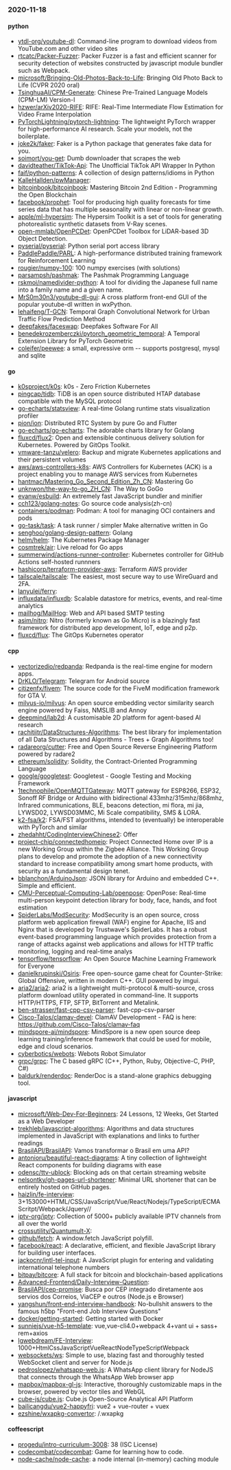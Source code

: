 ### 2020-11-18

#### python
* [ytdl-org/youtube-dl](https://github.com/ytdl-org/youtube-dl): Command-line program to download videos from YouTube.com and other video sites
* [rtcatc/Packer-Fuzzer](https://github.com/rtcatc/Packer-Fuzzer): Packer Fuzzer is a fast and efficient scanner for security detection of websites constructed by javascript module bundler such as Webpack.
* [microsoft/Bringing-Old-Photos-Back-to-Life](https://github.com/microsoft/Bringing-Old-Photos-Back-to-Life): Bringing Old Photo Back to Life (CVPR 2020 oral)
* [TsinghuaAI/CPM-Generate](https://github.com/TsinghuaAI/CPM-Generate): Chinese Pre-Trained Language Models (CPM-LM) Version-I
* [hzwer/arXiv2020-RIFE](https://github.com/hzwer/arXiv2020-RIFE): RIFE: Real-Time Intermediate Flow Estimation for Video Frame Interpolation
* [PyTorchLightning/pytorch-lightning](https://github.com/PyTorchLightning/pytorch-lightning): The lightweight PyTorch wrapper for high-performance AI research. Scale your models, not the boilerplate.
* [joke2k/faker](https://github.com/joke2k/faker): Faker is a Python package that generates fake data for you.
* [soimort/you-get](https://github.com/soimort/you-get):  Dumb downloader that scrapes the web
* [davidteather/TikTok-Api](https://github.com/davidteather/TikTok-Api): The Unofficial TikTok API Wrapper In Python
* [faif/python-patterns](https://github.com/faif/python-patterns): A collection of design patterns/idioms in Python
* [KalleHallden/pwManager](https://github.com/KalleHallden/pwManager): 
* [bitcoinbook/bitcoinbook](https://github.com/bitcoinbook/bitcoinbook): Mastering Bitcoin 2nd Edition - Programming the Open Blockchain
* [facebook/prophet](https://github.com/facebook/prophet): Tool for producing high quality forecasts for time series data that has multiple seasonality with linear or non-linear growth.
* [apple/ml-hypersim](https://github.com/apple/ml-hypersim): The Hypersim Toolkit is a set of tools for generating photorealistic synthetic datasets from V-Ray scenes.
* [open-mmlab/OpenPCDet](https://github.com/open-mmlab/OpenPCDet): OpenPCDet Toolbox for LiDAR-based 3D Object Detection.
* [pyserial/pyserial](https://github.com/pyserial/pyserial): Python serial port access library
* [PaddlePaddle/PARL](https://github.com/PaddlePaddle/PARL): A high-performance distributed training framework for Reinforcement Learning
* [rougier/numpy-100](https://github.com/rougier/numpy-100): 100 numpy exercises (with solutions)
* [parsampsh/pashmak](https://github.com/parsampsh/pashmak): The Pashmak Programming Language
* [rskmoi/namedivider-python](https://github.com/rskmoi/namedivider-python): A tool for dividing the Japanese full name into a family name and a given name.
* [MrS0m30n3/youtube-dl-gui](https://github.com/MrS0m30n3/youtube-dl-gui): A cross platform front-end GUI of the popular youtube-dl written in wxPython.
* [lehaifeng/T-GCN](https://github.com/lehaifeng/T-GCN): Temporal Graph Convolutional Network for Urban Traffic Flow Prediction Method
* [deepfakes/faceswap](https://github.com/deepfakes/faceswap): Deepfakes Software For All
* [benedekrozemberczki/pytorch_geometric_temporal](https://github.com/benedekrozemberczki/pytorch_geometric_temporal): A Temporal Extension Library for PyTorch Geometric
* [coleifer/peewee](https://github.com/coleifer/peewee): a small, expressive orm -- supports postgresql, mysql and sqlite

#### go
* [k0sproject/k0s](https://github.com/k0sproject/k0s): k0s - Zero Friction Kubernetes
* [pingcap/tidb](https://github.com/pingcap/tidb): TiDB is an open source distributed HTAP database compatible with the MySQL protocol
* [go-echarts/statsview](https://github.com/go-echarts/statsview):  A real-time Golang runtime stats visualization profiler
* [pion/ion](https://github.com/pion/ion): Distributed RTC System by pure Go and Flutter
* [go-echarts/go-echarts](https://github.com/go-echarts/go-echarts):  The adorable charts library for Golang
* [fluxcd/flux2](https://github.com/fluxcd/flux2): Open and extensible continuous delivery solution for Kubernetes. Powered by GitOps Toolkit.
* [vmware-tanzu/velero](https://github.com/vmware-tanzu/velero): Backup and migrate Kubernetes applications and their persistent volumes
* [aws/aws-controllers-k8s](https://github.com/aws/aws-controllers-k8s): AWS Controllers for Kubernetes (ACK) is a project enabling you to manage AWS services from Kubernetes
* [hantmac/Mastering_Go_Second_Edition_Zh_CN](https://github.com/hantmac/Mastering_Go_Second_Edition_Zh_CN): Mastering Go 
* [unknwon/the-way-to-go_ZH_CN](https://github.com/unknwon/the-way-to-go_ZH_CN): The Way to GoGo 
* [evanw/esbuild](https://github.com/evanw/esbuild): An extremely fast JavaScript bundler and minifier
* [cch123/golang-notes](https://github.com/cch123/golang-notes): Go source code analysis(zh-cn)
* [containers/podman](https://github.com/containers/podman): Podman: A tool for managing OCI containers and pods
* [go-task/task](https://github.com/go-task/task): A task runner / simpler Make alternative written in Go
* [senghoo/golang-design-pattern](https://github.com/senghoo/golang-design-pattern):  Golang
* [helm/helm](https://github.com/helm/helm): The Kubernetes Package Manager
* [cosmtrek/air](https://github.com/cosmtrek/air):  Live reload for Go apps
* [summerwind/actions-runner-controller](https://github.com/summerwind/actions-runner-controller): Kubernetes controller for GitHub Actions self-hosted runnners
* [hashicorp/terraform-provider-aws](https://github.com/hashicorp/terraform-provider-aws): Terraform AWS provider
* [tailscale/tailscale](https://github.com/tailscale/tailscale): The easiest, most secure way to use WireGuard and 2FA.
* [lanyulei/ferry](https://github.com/lanyulei/ferry):  
* [influxdata/influxdb](https://github.com/influxdata/influxdb): Scalable datastore for metrics, events, and real-time analytics
* [mailhog/MailHog](https://github.com/mailhog/MailHog): Web and API based SMTP testing
* [asim/nitro](https://github.com/asim/nitro): Nitro (formerly known as Go Micro) is a blazingly fast framework for distributed app development, IoT, edge and p2p.
* [fluxcd/flux](https://github.com/fluxcd/flux): The GitOps Kubernetes operator

#### cpp
* [vectorizedio/redpanda](https://github.com/vectorizedio/redpanda): Redpanda is the real-time engine for modern apps.
* [DrKLO/Telegram](https://github.com/DrKLO/Telegram): Telegram for Android source
* [citizenfx/fivem](https://github.com/citizenfx/fivem): The source code for the FiveM modification framework for GTA V.
* [milvus-io/milvus](https://github.com/milvus-io/milvus): An open source embedding vector similarity search engine powered by Faiss, NMSLIB and Annoy
* [deepmind/lab2d](https://github.com/deepmind/lab2d): A customisable 2D platform for agent-based AI research
* [rachitiitr/DataStructures-Algorithms](https://github.com/rachitiitr/DataStructures-Algorithms): The best library for implementation of all Data Structures and Algorithms - Trees + Graph Algorithms too!
* [radareorg/cutter](https://github.com/radareorg/cutter): Free and Open Source Reverse Engineering Platform powered by radare2
* [ethereum/solidity](https://github.com/ethereum/solidity): Solidity, the Contract-Oriented Programming Language
* [google/googletest](https://github.com/google/googletest): Googletest - Google Testing and Mocking Framework
* [1technophile/OpenMQTTGateway](https://github.com/1technophile/OpenMQTTGateway): MQTT gateway for ESP8266, ESP32, Sonoff RF Bridge or Arduino with bidirectional 433mhz/315mhz/868mhz, Infrared communications, BLE, beacons detection, mi flora, mi jia, LYWSD02, LYWSD03MMC, Mi Scale compatibility, SMS & LORA.
* [k2-fsa/k2](https://github.com/k2-fsa/k2): FSA/FST algorithms, intended to (eventually) be interoperable with PyTorch and similar
* [zhedahht/CodingInterviewChinese2](https://github.com/zhedahht/CodingInterviewChinese2): Offer
* [project-chip/connectedhomeip](https://github.com/project-chip/connectedhomeip): Project Connected Home over IP is a new Working Group within the Zigbee Alliance. This Working Group plans to develop and promote the adoption of a new connectivity standard to increase compatibility among smart home products, with security as a fundamental design tenet.
* [bblanchon/ArduinoJson](https://github.com/bblanchon/ArduinoJson):  JSON library for Arduino and embedded C++. Simple and efficient.
* [CMU-Perceptual-Computing-Lab/openpose](https://github.com/CMU-Perceptual-Computing-Lab/openpose): OpenPose: Real-time multi-person keypoint detection library for body, face, hands, and foot estimation
* [SpiderLabs/ModSecurity](https://github.com/SpiderLabs/ModSecurity): ModSecurity is an open source, cross platform web application firewall (WAF) engine for Apache, IIS and Nginx that is developed by Trustwave's SpiderLabs. It has a robust event-based programming language which provides protection from a range of attacks against web applications and allows for HTTP traffic monitoring, logging and real-time analys
* [tensorflow/tensorflow](https://github.com/tensorflow/tensorflow): An Open Source Machine Learning Framework for Everyone
* [danielkrupinski/Osiris](https://github.com/danielkrupinski/Osiris): Free open-source game cheat for Counter-Strike: Global Offensive, written in modern C++. GUI powered by imgui.
* [aria2/aria2](https://github.com/aria2/aria2): aria2 is a lightweight multi-protocol & multi-source, cross platform download utility operated in command-line. It supports HTTP/HTTPS, FTP, SFTP, BitTorrent and Metalink.
* [ben-strasser/fast-cpp-csv-parser](https://github.com/ben-strasser/fast-cpp-csv-parser): fast-cpp-csv-parser
* [Cisco-Talos/clamav-devel](https://github.com/Cisco-Talos/clamav-devel): ClamAV Development - FAQ is here: https://github.com/Cisco-Talos/clamav-faq
* [mindspore-ai/mindspore](https://github.com/mindspore-ai/mindspore): MindSpore is a new open source deep learning training/inference framework that could be used for mobile, edge and cloud scenarios.
* [cyberbotics/webots](https://github.com/cyberbotics/webots): Webots Robot Simulator
* [grpc/grpc](https://github.com/grpc/grpc): The C based gRPC (C++, Python, Ruby, Objective-C, PHP, C#)
* [baldurk/renderdoc](https://github.com/baldurk/renderdoc): RenderDoc is a stand-alone graphics debugging tool.

#### javascript
* [microsoft/Web-Dev-For-Beginners](https://github.com/microsoft/Web-Dev-For-Beginners): 24 Lessons, 12 Weeks, Get Started as a Web Developer
* [trekhleb/javascript-algorithms](https://github.com/trekhleb/javascript-algorithms):  Algorithms and data structures implemented in JavaScript with explanations and links to further readings
* [BrasilAPI/BrasilAPI](https://github.com/BrasilAPI/BrasilAPI): Vamos transformar o Brasil em uma API?
* [antonioru/beautiful-react-diagrams](https://github.com/antonioru/beautiful-react-diagrams): A tiny collection of lightweight React components for building diagrams with ease 
* [odensc/ttv-ublock](https://github.com/odensc/ttv-ublock): Blocking ads on that certain streaming website
* [nelsontky/gh-pages-url-shortener](https://github.com/nelsontky/gh-pages-url-shortener): Minimal URL shortener that can be entirely hosted on GitHub pages.
* [haizlin/fe-interview](https://github.com/haizlin/fe-interview):  3+153000+HTML/CSS/JavaScript/Vue/React/Nodejs/TypeScript/ECMAScritpt/Webpack/Jquery//
* [iptv-org/iptv](https://github.com/iptv-org/iptv): Collection of 5000+ publicly available IPTV channels from all over the world
* [crossutility/Quantumult-X](https://github.com/crossutility/Quantumult-X): 
* [github/fetch](https://github.com/github/fetch): A window.fetch JavaScript polyfill.
* [facebook/react](https://github.com/facebook/react): A declarative, efficient, and flexible JavaScript library for building user interfaces.
* [jackocnr/intl-tel-input](https://github.com/jackocnr/intl-tel-input): A JavaScript plugin for entering and validating international telephone numbers
* [bitpay/bitcore](https://github.com/bitpay/bitcore): A full stack for bitcoin and blockchain-based applications
* [Advanced-Frontend/Daily-Interview-Question](https://github.com/Advanced-Frontend/Daily-Interview-Question): 
* [BrasilAPI/cep-promise](https://github.com/BrasilAPI/cep-promise): Busca por CEP integrado diretamente aos servios dos Correios, ViaCEP e outros (Node.js e Browser)
* [yangshun/front-end-interview-handbook](https://github.com/yangshun/front-end-interview-handbook):  No-bullshit answers to the famous h5bp "Front-end Job Interview Questions"
* [docker/getting-started](https://github.com/docker/getting-started): Getting started with Docker
* [sunniejs/vue-h5-template](https://github.com/sunniejs/vue-h5-template): vue,vue-cli4.0+webpack 4+vant ui + sass+ rem+axios
* [lgwebdream/FE-Interview](https://github.com/lgwebdream/FE-Interview): 1000+HtmlCssJavaScriptVueReactNodeTypeScriptWebpack
* [websockets/ws](https://github.com/websockets/ws): Simple to use, blazing fast and thoroughly tested WebSocket client and server for Node.js
* [pedroslopez/whatsapp-web.js](https://github.com/pedroslopez/whatsapp-web.js): A WhatsApp client library for NodeJS that connects through the WhatsApp Web browser app
* [mapbox/mapbox-gl-js](https://github.com/mapbox/mapbox-gl-js): Interactive, thoroughly customizable maps in the browser, powered by vector tiles and WebGL
* [cube-js/cube.js](https://github.com/cube-js/cube.js):  Cube.js  Open-Source Analytical API Platform
* [bailicangdu/vue2-happyfri](https://github.com/bailicangdu/vue2-happyfri): vue2 + vue-router + vuex 
* [ezshine/wxapkg-convertor](https://github.com/ezshine/wxapkg-convertor): /.wxapkg

#### coffeescript
* [progedu/intro-curriculum-3008](https://github.com/progedu/intro-curriculum-3008): 38 (ISC License)
* [codecombat/codecombat](https://github.com/codecombat/codecombat): Game for learning how to code.
* [node-cache/node-cache](https://github.com/node-cache/node-cache): a node internal (in-memory) caching module
